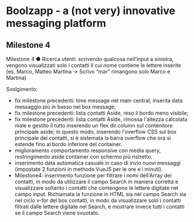 # Boolzapp - a (not very) innovative messaging platform

## Milestone 4
Milestone 4
● Ricerca utenti: scrivendo qualcosa nell’input a sinistra, vengono visualizzati solo i
contatti il cui nome contiene le lettere inserite (es, Marco, Matteo Martina -> Scrivo
“mar” rimangono solo Marco e Martina)

Svolgimento:
- fix milestone precedenti: time message nel main central; inserita data messaggio più in basso nel box message;
- fix milestone precedenti: lista contatti Aside, reso il bordo meno visibile;
- fix milestone precedenti: lista contatti Aside, rimossa l'altezza calcolata male e gestito il tutto inserendo un flex dir.column sul contenitore principale aside; in questo modo, inserendo l'overflow CSS sul box principale dei contatti, si è sistemata la barra overflow che ora si estende fino al bordo inferiore del container.
- miglioramento comportamento responsive con media query, restringimento aside container con schermo più ristretto.
- inserimento data automatica casuale in caso di invio nuovi messaggi (impostate 2 funzioni in methods VueJS per le ore e i minuti).
- Milestone4: inserimento funzione per filtrare i nomi dell'Array dei contatti, in modo da utilizzare il campo Search in maniera corretta e visualizzare soltanto i contatti che contengono le lettere digitate nel campo input. Richiamata la funzione in HTML sia nel campo Search sia nel ciclo v-for del box contatti, in modo da visualizzare solo i contatti filtrati dalle lettere digitate nel Search, e mostrare invece tutti i contatti se il campo Search viene svuotato.